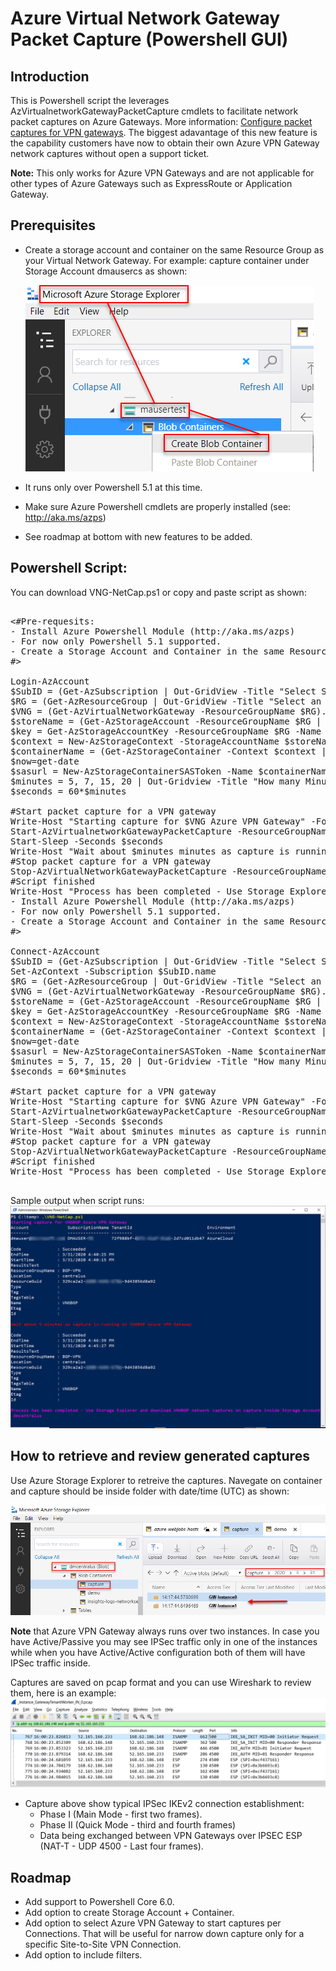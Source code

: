 # Azure Virtual Network Gateway Packet Capture (Powershell GUI)

## Introduction

This is Powershell script the leverages AzVirtualnetworkGatewayPacketCapture cmdlets to facilitate network packet captures on Azure Gateways. More information: [Configure packet captures for VPN gateways](https://docs.microsoft.com/en-us/azure/vpn-gateway/packet-capture). The biggest adavantage of this new feature is the capability customers have now to obtain their own Azure VPN Gateway network captures without open a support ticket.

  **Note:** This only works for Azure VPN Gateways and are not applicable for other types of Azure Gateways such as ExpressRoute or Application Gateway.

## Prerequisites

- Create a storage account and container on the same Resource Group as your Virtual Network Gateway. For example: capture container under Storage Account dmausercs as shown:

    ![](./media/createcontainer.png)

- It runs only over Powershell 5.1 at this time.
- Make sure Azure Powershell cmdlets are properly installed (see: http://aka.ms/azps)
- See roadmap at bottom with new features to be added.

## Powershell Script:

You can download VNG-NetCap.ps1 or copy and paste script as shown:

<pre lang="...">

<#Pre-requesits:
- Install Azure Powershell Module (http://aka.ms/azps)
- For now only Powershell 5.1 supported.
- Create a Storage Account and Container in the same Resource Group as VPN Gateway.
#>

Login-AzAccount
$SubID = (Get-AzSubscription | Out-GridView -Title "Select Subscription ..."-PassThru ).Name
$RG = (Get-AzResourceGroup | Out-GridView -Title "Select an Azure Resource Group ..." -PassThru ).ResourceGroupName
$VNG = (Get-AzVirtualNetworkGateway -ResourceGroupName $RG).Name | Out-GridView -Title "Select an Azure VNET Gateway ..." -PassThru
$storeName = (Get-AzStorageAccount -ResourceGroupName $RG | Out-GridView -Title "Select an Azure Storage Account ..." -PassThru ).StorageAccountName
$key = Get-AzStorageAccountKey -ResourceGroupName $RG -Name $storeName
$context = New-AzStorageContext -StorageAccountName $storeName -StorageAccountKey $key[0].Value
$containerName = (Get-AzStorageContainer -Context $context | Out-GridView -Title "Select Container Name..." -PassThru ).Name
$now=get-date
$sasurl = New-AzStorageContainerSASToken -Name $containerName -Context $context -Permission "rwd" -StartTime $now.AddHours(-1) -ExpiryTime $now.AddDays(1) -FullUri
$minutes = 5, 7, 15, 20 | Out-Gridview -Title "How many Minutes network capture should run?" -OutputMode Single
$seconds = 60*$minutes

#Start packet capture for a VPN gateway
Write-Host "Starting capture for $VNG Azure VPN Gateway" -ForegroundColor Magenta
Start-AzVirtualnetworkGatewayPacketCapture -ResourceGroupName $RG -Name $VNG
Start-Sleep -Seconds $seconds
Write-Host "Wait about $minutes minutes as capture is running on $VNG Azure VPN Gateway" -ForegroundColor Red
#Stop packet capture for a VPN gateway
Stop-AzVirtualNetworkGatewayPacketCapture -ResourceGroupName $RG -Name $VNG -SasUrl $sasurl
#Script finished
Write-Host "Process has been completed - Use Storage Explorer and download $VNG network captures on $containerName inside Storage Account $storeName" -ForegroundColor Magenta<#Pre-requesits:
- Install Azure Powershell Module (http://aka.ms/azps)
- For now only Powershell 5.1 supported.
- Create a Storage Account and Container in the same Resource Group as VPN Gateway.
#>

Connect-AzAccount
$SubID = (Get-AzSubscription | Out-GridView -Title "Select Subscription ..."-PassThru )
Set-AzContext -Subscription $SubID.name
$RG = (Get-AzResourceGroup | Out-GridView -Title "Select an Azure Resource Group ..." -PassThru ).ResourceGroupName
$VNG = (Get-AzVirtualNetworkGateway -ResourceGroupName $RG).Name | Out-GridView -Title "Select an Azure VNET Gateway ..." -PassThru
$storeName = (Get-AzStorageAccount -ResourceGroupName $RG | Out-GridView -Title "Select an Azure Storage Account ..." -PassThru ).StorageAccountName
$key = Get-AzStorageAccountKey -ResourceGroupName $RG -Name $storeName
$context = New-AzStorageContext -StorageAccountName $storeName -StorageAccountKey $key[0].Value
$containerName = (Get-AzStorageContainer -Context $context | Out-GridView -Title "Select Container Name..." -PassThru ).Name
$now=get-date
$sasurl = New-AzStorageContainerSASToken -Name $containerName -Context $context -Permission "rwd" -StartTime $now.AddHours(-1) -ExpiryTime $now.AddDays(1) -FullUri
$minutes = 5, 7, 15, 20 | Out-Gridview -Title "How many Minutes network capture should run?" -OutputMode Single
$seconds = 60*$minutes

#Start packet capture for a VPN gateway
Write-Host "Starting capture for $VNG Azure VPN Gateway" -ForegroundColor Magenta
Start-AzVirtualnetworkGatewayPacketCapture -ResourceGroupName $RG -Name $VNG
Start-Sleep -Seconds $seconds
Write-Host "Wait about $minutes minutes as capture is running on $VNG Azure VPN Gateway" -ForegroundColor Red
#Stop packet capture for a VPN gateway
Stop-AzVirtualNetworkGatewayPacketCapture -ResourceGroupName $RG -Name $VNG -SasUrl $sasurl
#Script finished
Write-Host "Process has been completed - Use Storage Explorer and download $VNG network captures on $containerName inside Storage Account $storeName" -ForegroundColor Magenta

</pre>

Sample output when script runs:
![](./media/scriptoutput.png)

## How to retrieve and review generated captures

Use Azure Storage Explorer to retreive the captures. Navegate on container and capture should be inside folder with date/time (UTC) as shown:

![](./media/captureresults.png)

**Note** that Azure VPN Gateway always runs over two instances. In case you have Active/Passive you may see IPSec traffic only in one of the instances while when you have Active/Active configuration both of them will have IPSec traffic inside.

Captures are saved on pcap format and you can use Wireshark to review them, here is an example:
![](./media/samplecapture.png)

- Capture above show typical IPSec IKEv2 connection establishment:
    - Phase I (Main Mode - first two frames). 
    - Phase II (Quick Mode - third and fourth frames) 
    - Data being exchanged between VPN Gateways over IPSEC ESP (NAT-T - UDP 4500 - Last four frames).

## Roadmap

- Add support to Powershell Core 6.0.
- Add option to create Storage Account + Container.
- Add option to select Azure VPN Gateway to start captures per Connections. That will be useful for narrow down capture only for a specific Site-to-Site VPN Connection.
- Add option to include filters.
